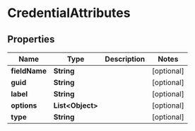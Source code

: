 
# CredentialAttributes

## Properties
Name | Type | Description | Notes
------------ | ------------- | ------------- | -------------
**fieldName** | **String** |  |  [optional]
**guid** | **String** |  |  [optional]
**label** | **String** |  |  [optional]
**options** | **List&lt;Object&gt;** |  |  [optional]
**type** | **String** |  |  [optional]



